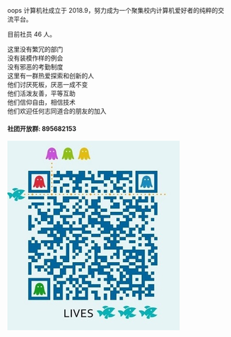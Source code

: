 oops 计算机社成立于 2018.9，努力成为一个聚集校内计算机爱好者的纯粹的交流平台。

目前社员 46 人。

这里没有繁冗的部门  
没有装模作样的例会  
没有邪恶的考勤制度  
这里有一群热爱探索和创新的人  
他们讨厌死板，厌恶一成不变  
他们活泼友善，平等互助  
他们信仰自由，相信技术  
他们欢迎任何志同道合的朋友的加入

#### 社团开放群: 895682153  
![纳新群](/images/qq.jpg)
